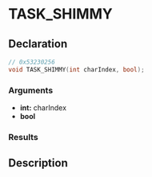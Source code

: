 # TASK_SHIMMY

## Declaration
```cpp
// 0x53230256
void TASK_SHIMMY(int charIndex, bool);
```

### Arguments
- **int:** charIndex
- **bool**

### Results

## Description
